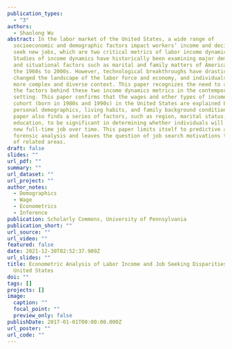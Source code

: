 ```yaml
---
publication_types:
  - "3"
authors:
  - Shaolong Wu
abstract: In the labor market of the United States, a wide range of
  socioeconomic and demographic factors impact workers’ income and decisions to
  seek new jobs, which are two critical metrics of labor income dynamics.
  Studies of income dynamics have historically been examining major demographic
  and situational factors such as marital and family matters of Americans from
  the 1960s to 2000s. However, technological breakthroughs have drastically
  changed the landscape of the labor force and economy, and individuals face a
  more complex and diverse context. This paper recognizes the need to analyze
  the factors behind these two income dynamics metrics in the contemporary
  setting. This paper confirms that the wages and other types of income of the
  cohort (born in 1980s and 1990s) in the United States are explained by
  personal demographics, living habits, and family background conditions. This
  paper also finds a series of factors, such as region, marital status, and
  education, to be significant in determining whether individuals will seek a
  new full-time job over time. This paper limits itself to predictive and
  forensic analysis and leaves the question of job search motivations to authors
  of related areas.
draft: false
slides: ""
url_pdf: ""
summary: ""
url_dataset: ""
url_project: ""
author_notes:
  - Demographics
  - Wage
  - Econometrics
  - Inference
publication: Scholarly Commons, University of Pennsylvania
publication_short: ""
url_source: ""
url_video: ""
featured: false
date: 2021-12-30T02:52:37.909Z
url_slides: ""
title: Econometric Analysis of Labor Income and Job Seeking Disparities in the
  United States
doi: ""
tags: []
projects: []
image:
  caption: ""
  focal_point: ""
  preview_only: false
publishDate: 2017-01-01T00:00:00.000Z
url_poster: ""
url_code: ""
---
```

